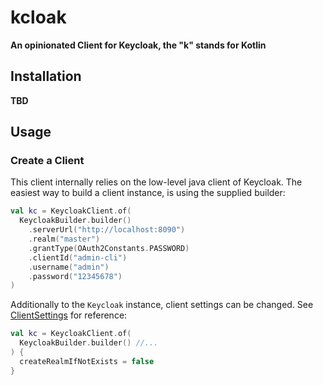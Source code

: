 kcloak
======================

**An opinionated Client for Keycloak, the "k" stands for Kotlin**

## Installation

**TBD**

## Usage

### Create a Client

This client internally relies on the low-level java client of Keycloak. The easiest way to build a client instance, is
using the supplied builder:

```kotlin
val kc = KeycloakClient.of(
  KeycloakBuilder.builder()
    .serverUrl("http://localhost:8090")
    .realm("master")
    .grantType(OAuth2Constants.PASSWORD)
    .clientId("admin-cli")
    .username("admin")
    .password("12345678")
)
```

Additionally to the `Keycloak` instance, client settings can be changed. See
[ClientSettings](src/main/kotlin/swiss/docbox/keycloakclient/ClientSettings.kt) for reference:

```kotlin
val kc = KeycloakClient.of(
  KeycloakBuilder.builder() //...
) {
  createRealmIfNotExists = false
}
```

